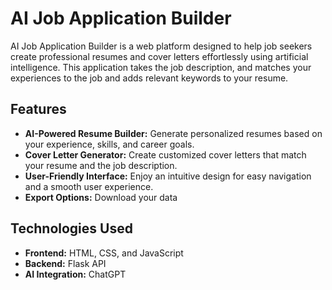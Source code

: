 # AI Job Application Builder

AI Job Application Builder is a web platform designed to help job seekers create professional resumes and cover letters effortlessly using artificial intelligence. This application takes the job description, and matches your experiences to the job and adds relevant keywords to your resume.

## Features

- **AI-Powered Resume Builder:** Generate personalized resumes based on your experience, skills, and career goals.
- **Cover Letter Generator:** Create customized cover letters that match your resume and the job description.
- **User-Friendly Interface:** Enjoy an intuitive design for easy navigation and a smooth user experience.
- **Export Options:** Download your data

## Technologies Used

- **Frontend:** HTML, CSS, and JavaScript
- **Backend:** Flask API
- **AI Integration:** ChatGPT
